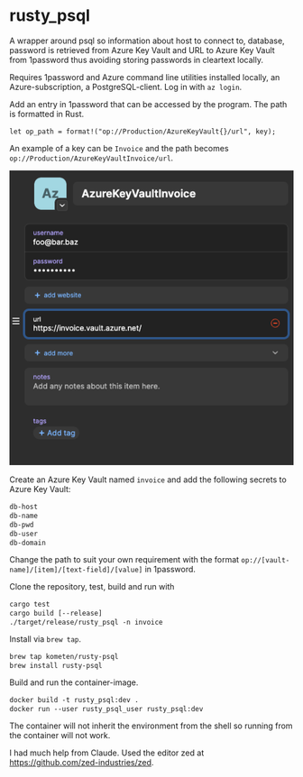 # rusty_psql

A wrapper around psql so information about host to connect to, database, password is retrieved from Azure Key Vault
and URL to Azure Key Vault from 1password thus avoiding storing passwords in cleartext locally.

Requires 1password  and Azure command line utilities installed locally, an Azure-subscription, a PostgreSQL-client.
Log in with `az login`.

Add an entry in 1password that can be accessed by the program. The path is formatted in Rust.

```
let op_path = format!("op://Production/AzureKeyVault{}/url", key);
```

An example of a key can be `Invoice` and the path becomes `op://Production/AzureKeyVaultInvoice/url`.

![add](./1password-invoice.png)


Create an Azure Key Vault named `invoice` and add the following secrets to Azure Key Vault:

```
db-host
db-name
db-pwd
db-user
db-domain
```

Change the path to suit your own requirement with the format `op://[vault-name]/[item]/[text-field]/[value]` in 1password.

Clone the repository, test, build and run with

```
cargo test
cargo build [--release]
./target/release/rusty_psql -n invoice
```

Install via `brew tap`.

```
brew tap kometen/rusty-psql
brew install rusty-psql
```

Build and run the container-image.

```
docker build -t rusty_psql:dev .
docker run --user rusty_psql_user rusty_psql:dev
```

The container will not inherit the environment from the shell so running from the container will not work.

I had much help from Claude. Used the editor zed at https://github.com/zed-industries/zed.
